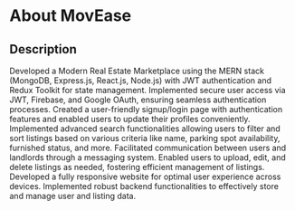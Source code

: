 # About MovEase
## Description
Developed a Modern Real Estate Marketplace using the MERN stack (MongoDB, Express.js, React.js, Node.js) with JWT authentication and Redux Toolkit for state management.
Implemented secure user access via JWT, Firebase, and Google OAuth, ensuring seamless authentication processes.
Created a user-friendly signup/login page with authentication features and enabled users to update their profiles conveniently.
Implemented advanced search functionalities allowing users to filter and sort listings based on various criteria like name, parking spot availability, furnished status, and more.
Facilitated communication between users and landlords through a messaging system.
Enabled users to upload, edit, and delete listings as needed, fostering efficient management of listings.
Developed a fully responsive website for optimal user experience across devices.
Implemented robust backend functionalities to effectively store and manage user and listing data.
